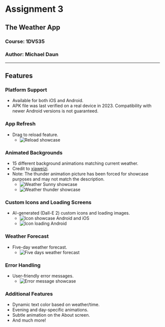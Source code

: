 # Assignment 3

## The Weather App

### Course: 1DV535
### Author: Michael Daun

---

## Features

### Platform Support
- Available for both iOS and Android.
- APK file was last verified on a real device in 2023. Compatibility with newer Android versions is not guaranteed.

### App Refresh
- Drag to reload feature.
  - ![Reload showcase](images/Drag_to_reload.png)

### Animated Backgrounds
- 15 different background animations matching current weather.
- Credit to [xiaweizi](https://pub.dev/packages/flutter_weather_bg_null_safety).
- Note: The thunder animation picture has been forced for showcase purposes and may not match the description.
  - ![Weather Sunny showcase](images/Current_weather_sunny.png)
  - ![Weather thunder showcase](images/Current_weather_thunder.png)

### Custom Icons and Loading Screens
- AI-generated (Dall-E 2) custom icons and loading images.
  - ![Icon showcase Android and iOS](images/icons_showcase.png)
  - ![Icon loading Android](images/loading_icon_android.png)

### Weather Forecast
- Five-day weather forecast.
  - ![Five days weather forecast](images/weather_forecast_screen.png)

### Error Handling
- User-friendly error messages.
  - ![Error message showcase](images/ErrorMsg_example.png)

### Additional Features
- Dynamic text color based on weather/time.
- Evening and day-specific animations.
- Subtle animation on the About screen.
- And much more!
